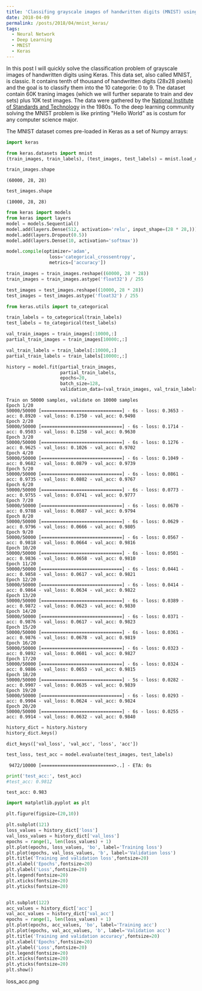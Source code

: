 ```yaml
---
title: 'Classifing grayscale images of handwritten digits (MNIST) using Keras '
date: 2018-04-09
permalink: /posts/2018/04/mnist_keras/
tags:
  - Neural Network
  - Deep Learning
  - MNIST
  - Keras
---
```


In this post I will quickly solve the classification problem of grayscale images of handwritten digits using Keras. This data set, also called MNIST, is classic. It contains tenth of thousand of handwritten digits (28x28 pixels) and the goal is to classify them into the 10 categorie: 0 to 9. The dataset contain 60K traning images (which we will further separate to train and dev sets) plus 10K test images. The data were gathered by the [National Institute of Standards and Technology](https://www.nist.gov/) in the 1980s. To the deep learning community solving the MNIST problem is like printing "Hello World" as is costum for any computer science major.


The MNIST dataset comes pre-loaded in Keras as a set of Numpy arrays:
```python
import keras
```

```python
from keras.datasets import mnist
(train_images, train_labels), (test_images, test_labels) = mnist.load_data()
```

```python
train_images.shape
```
    (60000, 28, 28)




```python
test_images.shape
```




    (10000, 28, 28)




```python
from keras import models
from keras import layers
model = models.Sequential()
model.add(layers.Dense(512, activation='relu', input_shape=(28 * 28,)))
model.add(layers.Dropout(0.5))
model.add(layers.Dense(10, activation='softmax'))
```


```python
model.compile(optimizer='adam',
                loss='categorical_crossentropy',
                metrics=['accuracy'])
```


```python
train_images = train_images.reshape((60000, 28 * 28))
train_images = train_images.astype('float32') / 255

test_images = test_images.reshape((10000, 28 * 28))
test_images = test_images.astype('float32') / 255
```


```python
from keras.utils import to_categorical

train_labels = to_categorical(train_labels)
test_labels = to_categorical(test_labels)
```


```python
val_train_images = train_images[:10000,:]
partial_train_images = train_images[10000:,:]

val_train_labels = train_labels[:10000,:]
partial_train_labels = train_labels[10000:,:]
```


```python
history = model.fit(partial_train_images, 
                    partial_train_labels, 
                    epochs=20, 
                    batch_size=128, 
                    validation_data=(val_train_images, val_train_labels))
```

    Train on 50000 samples, validate on 10000 samples
    Epoch 1/20
    50000/50000 [==============================] - 6s - loss: 0.3653 - acc: 0.8920 - val_loss: 0.1750 - val_acc: 0.9498
    Epoch 2/20
    50000/50000 [==============================] - 6s - loss: 0.1714 - acc: 0.9503 - val_loss: 0.1258 - val_acc: 0.9630
    Epoch 3/20
    50000/50000 [==============================] - 6s - loss: 0.1276 - acc: 0.9625 - val_loss: 0.1026 - val_acc: 0.9702
    Epoch 4/20
    50000/50000 [==============================] - 6s - loss: 0.1049 - acc: 0.9682 - val_loss: 0.0879 - val_acc: 0.9739
    Epoch 5/20
    50000/50000 [==============================] - 6s - loss: 0.0861 - acc: 0.9735 - val_loss: 0.0802 - val_acc: 0.9767
    Epoch 6/20
    50000/50000 [==============================] - 6s - loss: 0.0773 - acc: 0.9755 - val_loss: 0.0741 - val_acc: 0.9777
    Epoch 7/20
    50000/50000 [==============================] - 6s - loss: 0.0670 - acc: 0.9788 - val_loss: 0.0687 - val_acc: 0.9794
    Epoch 8/20
    50000/50000 [==============================] - 6s - loss: 0.0629 - acc: 0.9796 - val_loss: 0.0666 - val_acc: 0.9805
    Epoch 9/20
    50000/50000 [==============================] - 6s - loss: 0.0567 - acc: 0.9818 - val_loss: 0.0664 - val_acc: 0.9816
    Epoch 10/20
    50000/50000 [==============================] - 6s - loss: 0.0501 - acc: 0.9836 - val_loss: 0.0658 - val_acc: 0.9810
    Epoch 11/20
    50000/50000 [==============================] - 6s - loss: 0.0441 - acc: 0.9858 - val_loss: 0.0617 - val_acc: 0.9821
    Epoch 12/20
    50000/50000 [==============================] - 6s - loss: 0.0414 - acc: 0.9864 - val_loss: 0.0634 - val_acc: 0.9822
    Epoch 13/20
    50000/50000 [==============================] - 6s - loss: 0.0389 - acc: 0.9872 - val_loss: 0.0623 - val_acc: 0.9830
    Epoch 14/20
    50000/50000 [==============================] - 6s - loss: 0.0371 - acc: 0.9876 - val_loss: 0.0617 - val_acc: 0.9823
    Epoch 15/20
    50000/50000 [==============================] - 6s - loss: 0.0361 - acc: 0.9876 - val_loss: 0.0678 - val_acc: 0.9819
    Epoch 16/20
    50000/50000 [==============================] - 6s - loss: 0.0323 - acc: 0.9892 - val_loss: 0.0601 - val_acc: 0.9827
    Epoch 17/20
    50000/50000 [==============================] - 6s - loss: 0.0324 - acc: 0.9886 - val_loss: 0.0653 - val_acc: 0.9815
    Epoch 18/20
    50000/50000 [==============================] - 5s - loss: 0.0282 - acc: 0.9907 - val_loss: 0.0635 - val_acc: 0.9839
    Epoch 19/20
    50000/50000 [==============================] - 6s - loss: 0.0293 - acc: 0.9904 - val_loss: 0.0624 - val_acc: 0.9824
    Epoch 20/20
    50000/50000 [==============================] - 6s - loss: 0.0255 - acc: 0.9914 - val_loss: 0.0632 - val_acc: 0.9840



```python
history_dict = history.history
history_dict.keys()
```




    dict_keys(['val_loss', 'val_acc', 'loss', 'acc'])




```python
test_loss, test_acc = model.evaluate(test_images, test_labels)
```

     9472/10000 [===========================>..] - ETA: 0s


```python
print('test_acc:', test_acc)
#test_acc: 0.9812
```

    test_acc: 0.983



```python
import matplotlib.pyplot as plt

plt.figure(figsize=(20,10))

plt.subplot(121)
loss_values = history_dict['loss']
val_loss_values = history_dict['val_loss']
epochs = range(1, len(loss_values) + 1)
plt.plot(epochs, loss_values, 'bo', label='Training loss')
plt.plot(epochs, val_loss_values, 'b', label='Validation loss')
plt.title('Training and validation loss',fontsize=20)
plt.xlabel('Epochs',fontsize=20)
plt.ylabel('Loss',fontsize=20)
plt.legend(fontsize=20)
plt.xticks(fontsize=20)
plt.yticks(fontsize=20)


plt.subplot(122)
acc_values = history_dict['acc']
val_acc_values = history_dict['val_acc']
epochs = range(1, len(loss_values) + 1)
plt.plot(epochs, acc_values, 'bo', label='Training acc')
plt.plot(epochs, val_acc_values, 'b', label='Validation acc')
plt.title('Training and validation accuracy',fontsize=20)
plt.xlabel('Epochs',fontsize=20)
plt.ylabel('Loss',fontsize=20)
plt.legend(fontsize=20)
plt.xticks(fontsize=20)
plt.yticks(fontsize=20)
plt.show()
```


loss_acc.png


